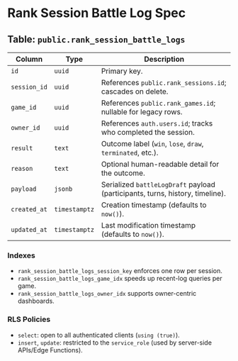 # Rank Session Battle Log Spec

## Table: `public.rank_session_battle_logs`

| Column | Type | Description |
| --- | --- | --- |
| `id` | `uuid` | Primary key. |
| `session_id` | `uuid` | References `public.rank_sessions.id`; cascades on delete. |
| `game_id` | `uuid` | References `public.rank_games.id`; nullable for legacy rows. |
| `owner_id` | `uuid` | References `auth.users.id`; tracks who completed the session. |
| `result` | `text` | Outcome label (`win`, `lose`, `draw`, `terminated`, etc.). |
| `reason` | `text` | Optional human-readable detail for the outcome. |
| `payload` | `jsonb` | Serialized `battleLogDraft` payload (participants, turns, history, timeline). |
| `created_at` | `timestamptz` | Creation timestamp (defaults to `now()`). |
| `updated_at` | `timestamptz` | Last modification timestamp (defaults to `now()`). |

### Indexes
- `rank_session_battle_logs_session_key` enforces one row per session.
- `rank_session_battle_logs_game_idx` speeds up recent-log queries per game.
- `rank_session_battle_logs_owner_idx` supports owner-centric dashboards.

### RLS Policies
- `select`: open to all authenticated clients (`using (true)`).
- `insert`, `update`: restricted to the `service_role` (used by server-side APIs/Edge Functions).

